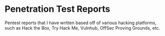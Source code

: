 # Penetration Test Reports
Pentest reports that I have written based off of various hacking platforms, such as Hack the Box, Try Hack Me, Vulnhub, OffSec Proving Grounds, etc.
